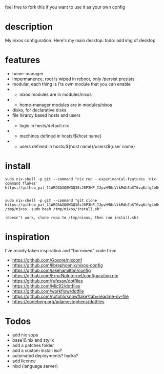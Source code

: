 feel free to fork this if you want to use it as your own config

# description
My nixos configuration. Here's my main desktop: 
todo: add img of desktop


# features
* home-manager
* impermanence, root is wiped in reboot, only /persist presists
* modular, each thing is i'ts own module that you can enable
* * nixos modules are in modules/nixos
* * home-manager modules are in modules/nixos
* disko, for declarative disks
* file hirarcy based hosts and users
* * logic in hosts/default.nix
* * machines defined in hosts/${host name}
* * users defined in hosts/\${host name}/users/\${user name}

# install
    sudo nix-shell -p git --command "nix run --experimental-features 'nix-command flakes' https://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@github.com/upidapi/NixOs.git"


    sudo nix-shell -p git --command "git clone https://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@github.com/upidapi/NixOs.git /tmp/nixos; sudo bash /tmp/nixos/install.sh"

    (doesn't work, clone repo to /tmp/nixos, then run install.sh)

# inspiration
I've mainly taken inspiration and "borrowed" code from 

* https://github.com/Goxore/nixconf
* https://github.com/librephoenix/nixos-config
* https://github.com/jakehamilton/config
* https://github.com/ErrorNoInternet/configuration.nix
* https://github.com/fufexan/dotfiles
* https://github.com/Mic92/dotfiles
* https://github.com/workflow/dotfile
* https://github.com/notohh/snowflake?tab=readme-ov-file
* https://codeberg.org/adamcstephens/dotfiles

# Todos
* add nix sops
* base16.nix and stylix
* add a patches folder
* add a custom install iso?
* automated deployments? hydra?
* add licence
* nixd (language server)
